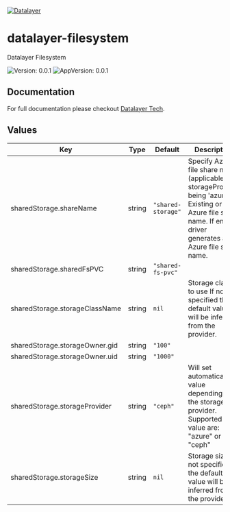 [![Datalayer](https://assets.datalayer.tech/datalayer-25.svg)](https://datalayer.io)

# datalayer-filesystem

Datalayer Filesystem

![Version: 0.0.1](https://img.shields.io/badge/Version-0.0.1-informational?style=flat-square) ![AppVersion: 0.0.1](https://img.shields.io/badge/AppVersion-0.0.1-informational?style=flat-square)

## Documentation

For full documentation please checkout [Datalayer Tech](https://datalayer.tech/docs/build).

## Values

| Key | Type | Default | Description |
|-----|------|---------|-------------|
| sharedStorage.shareName | string | `"shared-storage"` | Specify Azure file share name (applicable for storageProvider being 'azure'). Existing or new Azure file share name. If empty, driver generates an Azure file share name. |
| sharedStorage.sharedFsPVC | string | `"shared-fs-pvc"` |  |
| sharedStorage.storageClassName | string | `nil` | Storage class to use If not specified the default value will be inferred from the provider. |
| sharedStorage.storageOwner.gid | string | `"100"` |  |
| sharedStorage.storageOwner.uid | string | `"1000"` |  |
| sharedStorage.storageProvider | string | `"ceph"` | Will set automatically value depending on the storage provider. Supported value are: "azure" or "ceph" |
| sharedStorage.storageSize | string | `nil` | Storage size If not specified the default value will be inferred from the provider. |

